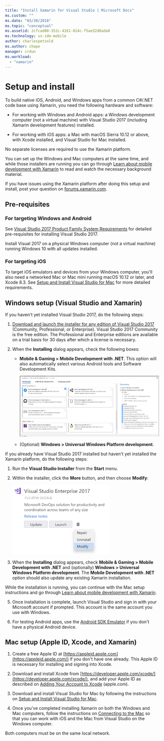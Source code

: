 ```yaml
---
title: "Install Xamarin for Visual Studio | Microsoft Docs"
ms.custom: ""
ms.date: "03/30/2018"
ms.topic: "conceptual"
ms.assetid: 2cfcad00-352c-4161-814c-f5ae32d8ada8
ms.technology: vs-ide-mobile
author: charlespetzold
ms.author: chape
manager: crdun
ms.workload:
  - "xamarin"
---
```


# Setup and install

To build native iOS, Android, and Windows apps from a common C#/.NET code base using Xamarin, you need the following hardware and software:

-   For working with Windows and Android apps: a Windows development computer (not a virtual machine) with Visual Studio 2017 (including Xamarin development features) installed.  

-   For working with iOS apps: a Mac with macOS Sierra 10.12 or above, with Xcode installed, and Visual Studio for Mac installed.

No separate licenses are required to use the Xamarin platform.
 
You can set up the Windows and Mac computers at the same time, and while those installers are running you can go through [Learn about mobile development with Xamarin](../cross-platform/learn-about-mobile-development-with-xamarin.md) to read and watch the necessary background material.

If you have issues using the Xamarin platform after doing this setup and install, post your question on [forums.xamarin.com](http://forums.xamarin.com/).

<a name="prereq" /> 

## Pre-requisites

###  For targeting Windows and Android

See [Visual Studio 2017 Product Family System Requirements](https://www.visualstudio.com/productinfo/vs2017-system-requirements-vs) for detailed pre-requisites for installing Visual Studio 2017.

Install Visual 2017 on a physical Windows computer (not a virtual machine) running Windows 10 with all updates installed. 

### For targeting iOS

To target iOS emulators and devices from your Windows computer, you'll also need a networked Mac or Mac mini running macOS 10.12 or later, and Xcode 8.3. See [Setup and Install Visual Studio for Mac](/visualstudio/mac/installation.md) for more detailed requirements.

<a name="windows" /> 

##  Windows setup (Visual Studio and Xamarin)

If you haven't yet installed Visual Studio 2017, do the following steps:

1.  [Download and launch the installer for any edition of Visual Studio 2017](https://www.visualstudio.com/downloads/?utm_medium=microsoft&utm_source=docs.microsoft.com&utm_campaign=button+cta&utm_content=download+vs2017) (Community, Professional, or Enterprise). Visual Studio 2017 Community is the free edition. The Professional and Enterprise editions are available on a trial basis for 30 days after which a license is necessary.

2.  When the **Installing** dialog appears, check the following boxes:    

    - **Mobile & Gaming > Mobile Development with .NET**. This option will also automatically select various Android tools and Software Development Kits. 

        ![Select the Mobile Development option under Gaming and Mobile Development](../cross-platform/media/cross-plat-xamarin-setup-2a.png "Cross-Plat Xamarin Setup 2")

    - (Optional) **Windows > Universal Windows Platform development**. 

If you already have Visual Studio 2017 installed but haven't yet installed the Xamarin platform, do the following steps:

1. Run the **Visual Studio Installer** from the **Start** menu.

2.  Within the installer, click the **More** button, and then choose **Modify**:

    ![Choosing the Modify option in Visual Studio installation](../cross-platform/media/cross-plat-xamarin-setup-1a.png "Cross-Plat Xamarin Setup 1")

3.  When the **Installing** dialog appears, check **Mobile & Gaming > Mobile Development with .NET** and (optionally) **Windows > Universal Windows Platform development**. The **Mobile Development with .NET** option should also update any existing Xamarin installation.

While the installation is running, you can continue with the Mac setup instructions and go through [Learn about mobile development with Xamarin](../cross-platform/learn-about-mobile-development-with-xamarin.md).

5.  Once installation is complete, launch Visual Studio and sign in with your Microsoft account if prompted. This account is the same account you use with Windows.

6.  For testing Android apps, use the [Android SDK Emulator](/xamarin/android/get-started/installation/android-emulator/) if you don't have a physical Android device. 

<a name="mac" />

##  Mac setup (Apple ID, Xcode, and Xamarin)

1.  Create a free Apple ID at [https://appleid.apple.com](https://appleid.apple.com/) if you don't have one already. This Apple ID is necessary for installing and signing into Xcode.

2.  Download and install Xcode from [https://developer.apple.com/xcode/](https://developer.apple.com/xcode/), and add your Apple ID as described on [Adding Your Account to Xcode](https://developer.apple.com/library/content/documentation/IDEs/Conceptual/AppStoreDistributionTutorial/AddingYourAccounttoXcode/AddingYourAccounttoXcode.html#//apple_ref/doc/uid/TP40013839-CH40-SW1) (apple.com).

3.  Download and install Visual Studio for Mac by following the instructions on [Setup and Install Visual Studio for Mac](/visualstudio/mac/installation).

4.  Once you've completed installing Xamarin on both the Windows and Mac computers, follow the instructions on [Connecting to the Mac](/xamarin/ios/get-started/installation/windows/connecting-to-mac/) so that you can work with iOS and the Mac from Visual Studio on the Windows computer.

Both computers must be on the same local network.
